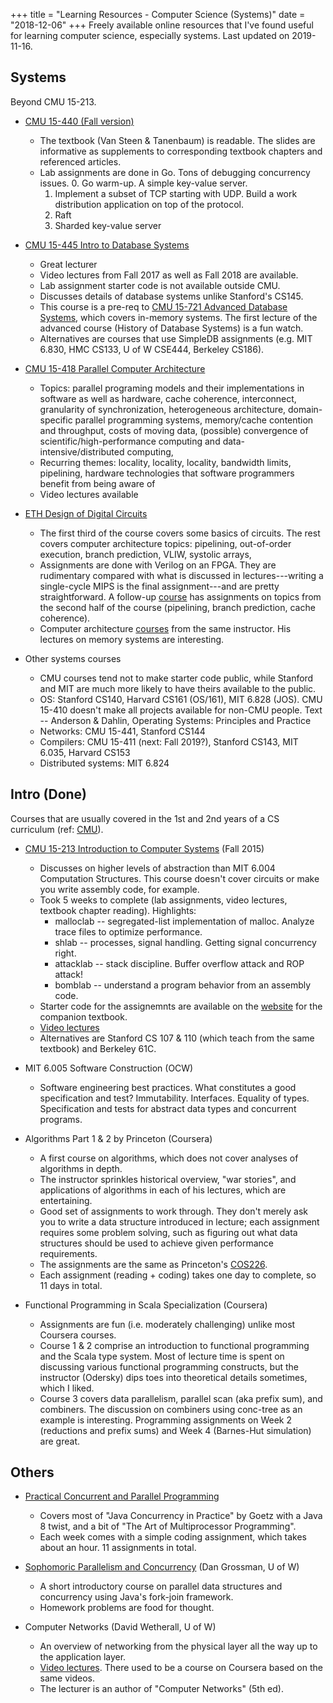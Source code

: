 +++
title = "Learning Resources - Computer Science (Systems)"
date = "2018-12-06"
+++
Freely available online resources that I've found useful for learning computer science, especially systems.
Last updated on 2019-11-16.

## Systems
Beyond CMU 15-213.

- [CMU 15-440 (Fall version)](https://www.synergylabs.org/courses/15-440/syllabus.html)
    * The textbook (Van Steen & Tanenbaum) is readable.
        The slides are informative as supplements to corresponding textbook chapters and referenced articles.
    * Lab assignments are done in Go. Tons of debugging concurrency issues.
        0. Go warm-up. A simple key-value server.
        1. Implement a subset of TCP starting with UDP.
            Build a work distribution application on top of the protocol.
        2. Raft 
        3. Sharded key-value server

- [CMU 15-445 Intro to Database Systems](http://15445.courses.cs.cmu.edu/)
    * Great lecturer
    * Video lectures from Fall 2017 as well as Fall 2018 are available.
    * Lab assignment starter code is not available outside CMU.
    * Discusses details of database systems unlike Stanford's CS145.
    * This course is a pre-req to [CMU 15-721 Advanced Database Systems](http://15721.courses.cs.cmu.edu/), which covers in-memory systems. The first lecture of the advanced course (History of Database Systems) is a fun watch.
    * Alternatives are courses that use SimpleDB assignments (e.g. MIT 6.830, HMC CS133, U of W CSE444, Berkeley CS186).

- [CMU 15-418 Parallel Computer Architecture](http://15418.courses.cs.cmu.edu/spring2016/)
    * Topics: parallel programing models and their implementations in software as well as hardware, cache coherence, interconnect, granularity of synchronization,
        heterogeneous architecture, domain-specific parallel programming systems, memory/cache contention and throughput, costs of moving data,
        (possible) convergence of scientific/high-performance computing and data-intensive/distributed computing,
    * Recurring themes: locality, locality, locality, bandwidth limits, pipelining,
        hardware technologies that software programmers benefit from being aware of
    * Video lectures available

- [ETH Design of Digital Circuits](https://safari.ethz.ch/digitaltechnik/spring2019)
    * The first third of the course covers some basics of circuits.
        The rest covers computer architecture topics: pipelining, out-of-order execution, branch prediction,
            VLIW, systolic arrays, 
    * Assignments are done with Verilog on an FPGA.
        They are rudimentary compared with what is discussed in lectures---writing a single-cycle MIPS is the final assignment---and are pretty straightforward.
        A follow-up [course](http://www.archive.ece.cmu.edu/~ece447/s15/doku.php?id=labs) has assignments on topics from the second half of the course (pipelining, branch prediction, cache coherence).
    * Computer architecture [courses](https://people.inf.ethz.ch/omutlu/teaching.html) from the same instructor.
        His lectures on memory systems are interesting.

- Other systems courses
    * CMU courses tend not to make starter code public, while Stanford and MIT are much more likely to have theirs available to the public.
    * OS: Stanford CS140, Harvard CS161 (OS/161), MIT 6.828 (JOS).
        CMU 15-410 doesn't make all projects available for non-CMU people.
        Text -- Anderson & Dahlin, Operating Systems: Principles and Practice
    * Networks: CMU 15-441, Stanford CS144
    * Compilers: CMU 15-411 (next: Fall 2019?), Stanford CS143, MIT 6.035, Harvard CS153
    * Distributed systems: MIT 6.824

## Intro (Done)
Courses that are usually covered in the 1st and 2nd years of a CS curriculum (ref: [CMU](https://www.csd.cs.cmu.edu/sample-undergraduate-course-sequence)). 

- [CMU 15-213 Introduction to Computer Systems](http://www.cs.cmu.edu/afs/cs/academic/class/15213-f15/www/) (Fall 2015)
    * Discusses on higher levels of abstraction than MIT 6.004 Computation Structures.
    This course doesn't cover circuits or make you write assembly code, for example.
    * Took 5 weeks to complete (lab assignments, video lectures, textbook chapter reading).
        Highlights:
        * malloclab -- segregated-list implementation of malloc. Analyze trace files to optimize performance.
        * shlab -- processes, signal handling. Getting signal concurrency right.
        * attacklab -- stack discipline. Buffer overflow attack and ROP attack! 
        * bomblab  -- understand a program behavior from an assembly code.
    * Starter code for the assignemnts are available on the [website](http://csapp.cs.cmu.edu/3e/labs.html) for the companion textbook.
    * [Video lectures](https://scs.hosted.panopto.com/Panopto/Pages/Sessions/List.aspx#folderID=%22b96d90ae-9871-4fae-91e2-b1627b43e25e%22)
    * Alternatives are Stanford CS 107 & 110 (which teach from the same textbook) and Berkeley 61C.

- MIT 6.005 Software Construction (OCW)
    * Software engineering best practices. What constitutes a good specification and test?
    Immutability. Interfaces. Equality of types. Specification and tests for abstract data types and concurrent programs.

- Algorithms Part 1 & 2 by Princeton (Coursera)
    * A first course on algorithms, which does not cover analyses of algorithms in depth.
    * The instructor sprinkles historical overview, "war stories", and applications of algorithms in each of his lectures, which are entertaining.
    * Good set of assignments to work through. They don't merely ask you to write a data structure introduced in lecture; each assignment requires some problem solving, such as figuring out what data structures should be used to achieve given performance requirements.
    * The assignments are the same as Princeton's [COS226](http://www.cs.princeton.edu/courses/archive/fall18/cos226/syllabus.php).
    * Each assignment (reading + coding) takes one day to complete, so 11 days in total.

- Functional Programming in Scala Specialization (Coursera)
    * Assignments are fun (i.e. moderately challenging) unlike most Coursera courses.
    * Course 1 & 2 comprise an introduction to functional programming and the Scala type system.
        Most of lecture time is spent on discussing various functional programming constructs, but the instructor (Odersky) dips toes into theoretical details sometimes, which I liked.
    * Course 3 covers data parallelism, parallel scan (aka prefix sum), and combiners.
        The discussion on combiners using conc-tree as an example is interesting.
        Programming assignments on Week 2 (reductions and prefix sums) and Week 4 (Barnes-Hut simulation) are great.

## Others

- [Practical Concurrent and Parallel Programming](http://www.itu.dk/people/sestoft/itu/PCPP/E2016/)
    * Covers most of "Java Concurrency in Practice" by Goetz with a Java 8 twist, and a bit of "The Art of Multiprocessor Programming".
    * Each week comes with a simple coding assignment, which takes about an hour.
    11 assignments in total.

- [Sophomoric Parallelism and Concurrency](https://homes.cs.washington.edu/~djg/teachingMaterials/spac/) (Dan Grossman, U of W)
    * A short introductory course on parallel data structures and concurrency using Java's fork-join framework.
    * Homework problems are food for thought.

- Computer Networks (David Wetherall, U of W)
    * An overview of networking from the physical layer all the way up to the application layer.
    * [Video lectures](http://media.pearsoncmg.com/ph/streaming/esm/tanenbaum5e_videonotes/tanenbaum_videoNotes.html).
    There used to be a course on Coursera based on the same videos.
    * The lecturer is an author of "Computer Networks" (5th ed).
